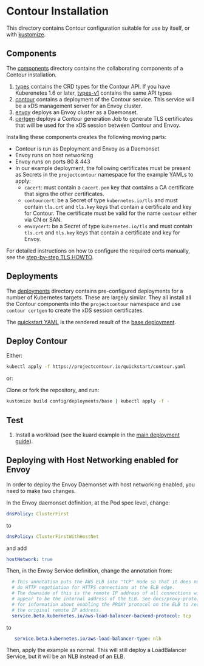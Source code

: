 # Contour Installation

This directory contains Contour configuration suitable for use by itself, or with [kustomize](https://kustomize.io).


## Components

The [components](./components) directory contains the collaborating components
of a Contour installation.

1. [types](./types) contains the CRD types for the Contour API. If you have
   Kuberenetes 1.6 or later, [types-v1](./types-v1) contains the same API types
2. [contour](./contour) contains a deployment of the Contour service. This
   service will be a xDS management server for an Envoy cluster.
3. [envoy](./envoy) deploys an Envoy cluster as a Daemonset.
4. [certgen](./certgen) deploys a Contour generation Job to generate TLS
   certificates that will be used for the xDS session between Contour and
   Envoy.

Installing these components creates the following moving parts:

- Contour is run as Deployment and Envoy as a Daemonset
- Envoy runs on host networking
- Envoy runs on ports 80 & 443
- In our example deployment, the following certificates must be present as Secrets in the `projectcontour` namespace for the example YAMLs to apply:
  - `cacert`: must contain a `cacert.pem` key that contains a CA certificate that signs the other certificates.
  - `contourcert`: be a Secret of type `kubernetes.io/tls` and must contain `tls.crt` and `tls.key` keys that contain a certificate and key for Contour. The certificate must be valid for the name `contour` either via CN or SAN.
  - `envoycert`: be a Secret of type `kubernetes.io/tls` and must contain `tls.crt` and `tls.key` keys that contain a certificate and key for Envoy.

For detailed instructions on how to configure the required certs manually, see the [step-by-step TLS HOWTO](https://projectcontour.io/docs/master/grpc-tls-howto).

## Deployments

The [deployments](./deployments) directory contains pre-configured
deployments for a number of Kubernetes targets. These are largely
similar. They all install all the Contour components into the
`projectcontour` namespace and use `contour certgen` to create the xDS
session certificates.

The [quickstart YAML](./quickstart.yaml) is the rendered result of the
[base deployment](./deployments/base).

## Deploy Contour

Either:

```bash
kubectl apply -f https://projectcontour.io/quickstart/contour.yaml
```

or:

Clone or fork the repository, and run:

```bash
kustomize build config/deployments/base | kubectl apply -f -
```

## Test

1. Install a workload (see the kuard example in the [main deployment guide](https://projectcontour.io/docs/master/deploy-options/#test-with-httpproxy)).

## Deploying with Host Networking enabled for Envoy

In order to deploy the Envoy Daemonset with host networking enabled, you need to make two changes.

In the Envoy daemonset definition, at the Pod spec level, change:

```yaml
dnsPolicy: ClusterFirst
```

to

```yaml
dnsPolicy: ClusterFirstWithHostNet
```

and add

```yaml
hostNetwork: true
```

Then, in the Envoy Service definition, change the annotation from:

```yaml
  # This annotation puts the AWS ELB into "TCP" mode so that it does not
  # do HTTP negotiation for HTTPS connections at the ELB edge.
  # The downside of this is the remote IP address of all connections will
  # appear to be the internal address of the ELB. See docs/proxy-proto.md
  # for information about enabling the PROXY protocol on the ELB to recover
  # the original remote IP address.
  service.beta.kubernetes.io/aws-load-balancer-backend-protocol: tcp
```

to

```yaml
   service.beta.kubernetes.io/aws-load-balancer-type: nlb
```

Then, apply the example as normal. This will still deploy a LoadBalancer Service, but it will be an NLB instead of an ELB.
